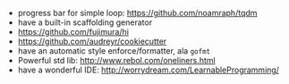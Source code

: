 * progress bar for simple loop: https://github.com/noamraph/tqdm
* have a built-in scaffolding generator
 * https://github.com/fujimura/hi
 * https://github.com/audreyr/cookiecutter
* have an automatic style enforce/formatter, ala `gofmt`
* Powerful std lib: http://www.rebol.com/oneliners.html
* have a wonderful IDE: http://worrydream.com/LearnableProgramming/
